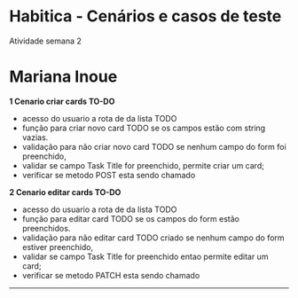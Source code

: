 # Habitica - Cenários e casos de teste 
 Atividade semana 2
 
# Mariana Inoue


**1 Cenario criar cards TO-DO**

- acesso do usuario a rota de da lista TODO
- função para criar novo card TODO se os campos estão com string vazias.
- validação para não criar novo card TODO se nenhum campo do form foi preenchido,
- validar se campo Task Title for preenchido, permite criar um card;
- verificar se metodo POST esta sendo chamado

**2 Cenario editar cards TO-DO**

- acesso do usuario a rota de da lista TODO
- função para editar card TODO se os campos do form estão preenchidos.
- validação para não editar card TODO criado se nenhum campo do form estiver preenchido,
- validar se campo Task Title for preenchido entao permite editar um card;
- verificar se metodo PATCH esta sendo chamado



----------------------------------------------------------


